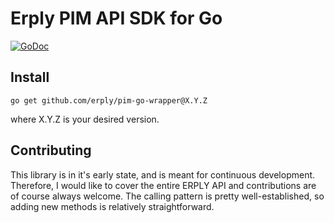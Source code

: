 # Erply PIM API SDK for Go
[![GoDoc](https://img.shields.io/static/v1?label=godoc&message=reference&color=blue)](https://pkg.go.dev/github.com/erply/pim-go-wrapper/pkg/pim?tab=doc)

Install
-------
   `go get github.com/erply/pim-go-wrapper@X.Y.Z`
   
   where X.Y.Z is your desired version.

Contributing
-------
This library is in it's early state, and is meant for continuous development. Therefore, I would like to cover the entire ERPLY API and contributions are of course always welcome. The calling pattern is pretty well-established, so adding new methods is relatively straightforward. 
